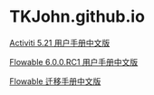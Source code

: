 # TKJohn.github.io


[Activiti 5.21 用户手册中文版](https://tkjohn.github.io/activiti-userguide/) 

[Flowable 6.0.0.RC1 用户手册中文版](https://tkjohn.github.io/flowable-userguide/)

[Flowable 迁移手册中文版](https://tkjohn.github.io/flowable-userguide/migration.html)
